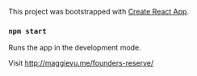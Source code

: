 This project was bootstrapped with [Create React App](https://github.com/facebook/create-react-app).

### `npm start`

Runs the app in the development mode.<br>

Visit http://maggievu.me/founders-reserve/
